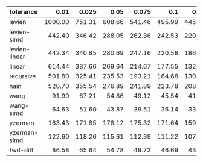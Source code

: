 | tolerance    |   0.01 |   0.025 |   0.05 |   0.075 |   0.1 |   0.15 |   0.2 |   0.25 |   0.5 |   1 |
|--------------| ------:| ------:| ------:| ------:| ------:| ------:| ------:| ------:| ------:| ------:|
|levien        | 1000.00 | 751.31 | 608.66 | 541.46 | 495.99 | 445.83 | 411.81 | 387.16 | 323.78 | 272.64 |
|levien-simd   | 442.40 | 346.42 | 288.05 | 262.36 | 242.53 | 220.31 | 204.77 | 195.48 | 166.72 | 152.74 |
|levien-linear | 442.34 | 340.85 | 280.69 | 247.16 | 220.58 | 186.50 | 159.93 | 140.56 | 81.20 | 48.84 |
|linear        | 614.44 | 387.66 | 269.64 | 214.67 | 177.55 | 132.75 | 107.25 | 89.33 | 56.70 | 37.57 |
|recursive     | 501.80 | 325.41 | 235.53 | 193.21 | 164.68 | 130.32 | 111.84 | 98.45 | 63.74 | 41.34 |
|hain          | 520.70 | 355.54 | 276.89 | 241.89 | 223.78 | 208.54 | 206.13 | 216.62 | 160.52 | 119.97 |
|wang          | 91.90 | 67.21 | 54.86 | 49.12 | 45.54 | 41.38 | 39.13 | 37.51 | 31.90 | 27.29 |
|wang-simd     | 64.63 | 51.60 | 43.87 | 39.51 | 36.14 | 33.28 | 31.67 | 30.24 | 26.72 | 24.29 |
|yzerman       | 163.43 | 171.85 | 178.12 | 175.32 | 171.64 | 159.41 | 150.64 | 144.51 | 122.32 | 128.36 |
|yzerman-simd  | 122.60 | 118.26 | 115.61 | 112.39 | 111.22 | 107.36 | 106.16 | 106.41 | 109.17 | 112.26 |
|fwd-diff      | 86.58 | 65.64 | 54.78 | 49.73 | 46.69 | 43.29 | 40.85 | 39.54 | 34.43 | 29.34 |
